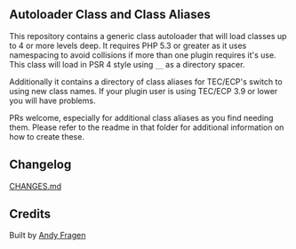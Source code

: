 ## Autoloader Class and Class Aliases

This repository contains a generic class autoloader that will load classes up to 4 or more levels deep. It requires PHP 5.3 or greater as it uses namespacing to avoid collisions if more than one plugin requires it's use. This class will load in PSR 4 style using `__` as a directory spacer.

Additionally it contains a directory of class aliases for TEC/ECP's switch to using new class names. If your plugin user is using TEC/ECP 3.9 or lower you will have problems.

PRs welcome, especially for additional class aliases as you find needing them. Please refer to the readme in that folder for additional information on how to create these.

## Changelog
[CHANGES.md](CHANGES.md)

## Credits
Built by [Andy Fragen](https://twitter.com/andyfragen)